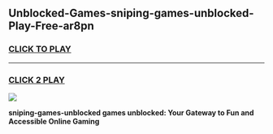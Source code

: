 
## Unblocked-Games-sniping-games-unblocked-Play-Free-ar8pn
<h3>
<a href="https://premium76.site?title=sniping-games-unblocked&ref=23A">CLICK TO PLAY</a></h3>
<hr>

<h3>
<a href="https://premium76.site?title=sniping-games-unblocked&ref=23A">CLICK 2 PLAY</a>
  
</h3>

<a href="https://premium76.site?title=sniping-games-unblocked&ref=23A"><img src="https://clearcache.store/games.png"></a>


**sniping-games-unblocked games unblocked: Your Gateway to Fun and Accessible Online Gaming**
